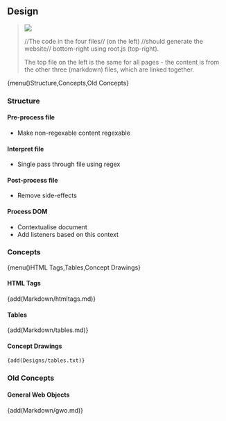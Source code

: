 ## Design

> ![](http://dcs.warwick.ac.uk/~csunbg/some-js/images/diagram.png)
>
> //The code in the four files// (on the left) //should generate the website// bottom-right
> using root.js (top-right).
>
> The top file on the left is the same for all pages - the content is from the other three
> (markdown) files, which are linked together.

{menu()Structure,Concepts,Old Concepts}

### Structure

#### Pre-process file
- Make non-regexable content regexable

#### Interpret file
- Single pass through file using regex

#### Post-process file
- Remove side-effects

#### Process DOM
- Contextualise document
- Add listeners based on this context

### Concepts

{menu()HTML Tags,Tables,Concept Drawings}

#### HTML Tags

{add(Markdown/htmltags.md)}

#### Tables

{add(Markdown/tables.md)}

#### Concept Drawings

```none
{add(Designs/tables.txt)}
```

### Old Concepts

#### General Web Objects

{add(Markdown/gwo.md)}